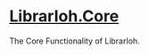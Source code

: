 # [LibrarIoh.Core](https://github.com/SorceressSpell/LibrarIoh.Core)

The Core Functionality of LibrarIoh.
